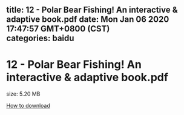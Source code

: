 
title: 12 - Polar Bear Fishing! An interactive & adaptive book.pdf
date: Mon Jan 06 2020 17:47:57 GMT+0800 (CST)    
categories: baidu
---

# 12 - Polar Bear Fishing! An interactive & adaptive book.pdf
size: 5.20 MB
 
 

[How to download](https://bpcam.bemobtrk.com/go/2ceec3aa-1ca2-46d6-b9ff-aaa5c184517c?jno=3576)